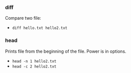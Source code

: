 ### diff

Compare two file:

* `diff hello.txt hello2.txt`

### head

Prints file from the beginning of the file. Power is in options.

* `head -n 1 hello2.txt`
* `head -c 2 hello2.txt`
